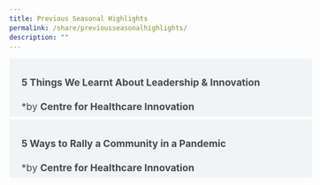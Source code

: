 ```yaml
---
title: Previous Seasonal Highlights
permalink: /share/previousseasonalhighlights/
description: ""
---
```

<style>
.button {
  background-color: white;
  cursor: pointer;
  padding: 5px;
  width: 100%;
  border: none;
  text-align: left;
  outline: none;
  font-size: 20px;
  transition: 0.4s;
}

.panel {
  padding: 0 18px;
  display: none;
  background-color: white;
  overflow: hidden;
}


.active,
.button:hover {
  background-color: white;
}

input {
  display: none;
}

label {
  position: relative;
  display: block;
  padding: 8px 22px;
  margin: 0 0 5px 0;
  cursor: pointer;
  background: #F0F4F6;
  border-radius: 3px;
  width: 100%;
  color: #484848;
  transition: height 0.4s;
  font-size: 1.25em;
}

label:hover {
  background: #BD2D37;
  color: #FFF;
}

.accordion-content {
  padding: 10px 0px 30px 30px;
  margin: 0 0 1px 0;
  border-radius: 3px;
	font-size: 1.25em;
	line-height: 2.2rem;
}

input + label::before {
  content: url("https://d33wubrfki0l68.cloudfront.net/2726d99e678e7823e23532634fdd6e83dfe96a99/c39dd/images/chevron-down.svg");
  font-weight: 400;
  font-size: 1.25em;
  line-height: 1.1rem;
  padding: 0;
  position: absolute;
  right: 0.5rem;
  top: 50%;
  transform: translateY(-50%);
  transition: transform 0.4s ease-in-out;
}

input:checked + label::before {
  content: url("https://d33wubrfki0l68.cloudfront.net/7468164d2fc2ad4fdea648e6cf2de622c2f70892/1819b/images/chevron-up.svg");
  transform: translateY(-50%) rotateZ(180deg);
}

input + label + .accordion-content {
  display: none;
}

input:checked + label + .accordion-content {
  display: block;
}

th, td {
  border-style: hidden;
}
</style>

<div class="container">

<div>
	<input id="title1" type="checkbox"><label for="title1">	<h4>5 Things We Learnt About Leadership &amp; Innovation</h4>*by <b>Centre for Healthcare Innovation</b>   </label>
	<div class="accordion-content">
	<div class="para">
Brought to you by xxx.... 
<img src="/images/lcp_sfa.png">
<a href="​https://shorturl.at/gHKU6">https://shorturl.at/gHKU6</a>
</div>
	</div>
	<input id="title2" type="checkbox"><label for="title2"><h4>5 Ways to Rally a Community in a Pandemic</h4>*by <b>Centre for Healthcare Innovation</b></label>
	<div class="accordion-content">
	<div class="para">Brought to you by xxx.... 
		<img src="/images/maliki%20osman_pmo.png">
		<a href="​&quot;https://shorturl.at/efkVZ&quot;">https://shorturl.at/efkVZ</a>
</div>
	</div>
		</div>
		</div>